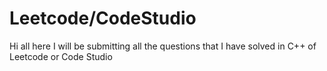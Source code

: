 # Leetcode/CodeStudio
Hi all here I will be submitting all the questions that I have solved in C++ of Leetcode or Code Studio
